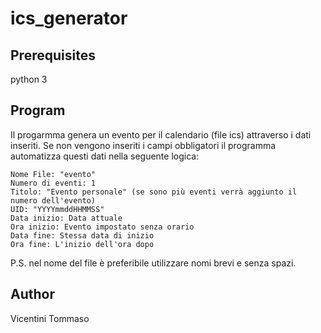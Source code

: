 ﻿# ics_generator


## Prerequisites
python 3

## Program
Il progarmma genera un evento per il calendario (file ics) attraverso i dati inseriti.
Se non vengono inseriti i campi obbligatori il programma automatizza questi dati nella seguente logica:

    Nome File: "evento"
    Numero di eventi: 1
    Titolo: "Evento personale" (se sono più eventi verrà aggiunto il numero dell'evento)
    UID: "YYYYmmddHHMMSS"
    Data inizio: Data attuale
    Ora inizio: Evento impostato senza orario
    Data fine: Stessa data di inizio
    Ora fine: L'inizio dell'ora dopo

P.S. nel nome del file è preferibile utilizzare nomi brevi e senza spazi.

## Author
Vicentini Tommaso
